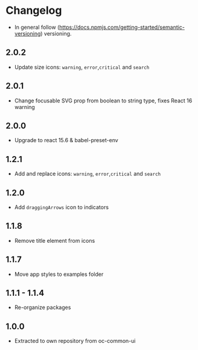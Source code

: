 # Changelog

* In general follow (https://docs.npmjs.com/getting-started/semantic-versioning) versioning.

## 2.0.2
* Update size icons: `warning`, `error`,`critical` and `search`

## 2.0.1
* Change focusable SVG prop from boolean to string type, fixes React 16 warning 

## 2.0.0
* Upgrade to react 15.6 & babel-preset-env

## 1.2.1
* Add and replace icons: `warning`, `error`,`critical` and `search`

## 1.2.0
* Add `draggingArrows` icon to indicators

## 1.1.8
* Remove title element from icons

## 1.1.7
* Move app styles to examples folder

## 1.1.1 - 1.1.4
* Re-organize packages

## 1.0.0
* Extracted to own repository from oc-common-ui
